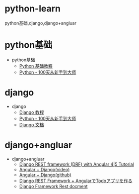 # python-learn
python基础,django,django+angluar

# python基础
* python基础
  * [Python 基础教程](http://www.runoob.com/python/python-tutorial.html)
  * [Python - 100天从新手到大师](https://github.com/jackfrued/Python-100-Days)


# django
* django
  * [Django 教程](http://www.runoob.com/django/django-tutorial.html)
  * [Python - 100天从新手到大师](https://github.com/jackfrued/Python-100-Days)
  * [Django 文档](https://docs.djangoproject.com/zh-hans/2.0/)
  

# django+angluar
* django+angluar
  * [Django REST framework (DRF) with Angular 4|5 Tutorial](https://www.techiediaries.com/django-rest-framework-angular-2/)
  * [Angular + Django(video)](https://www.codingforentrepreneurs.com/projects/angular-django/)
  * [Angular + Django(github)](https://github.com/codingforentrepreneurs/Angular-Django)
  * [Django REST Framework + AngularでTodoアプリを作る](https://qiita.com/xKxAxKx/items/14d81209ac195e485338#django)
  * [Django Framework Rest docment](http://www.django-rest-framework.org/#quickstart)
  
 
  
  
